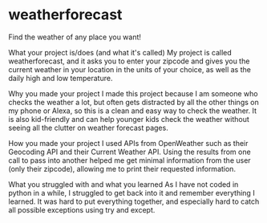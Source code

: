 # weatherforecast
Find the weather of any place you want!

What your project is/does (and what it's called)
My project is called weatherforecast, and it asks you to enter your zipcode and gives you the current weather in your location in the units of your choice, as well as the daily high and low temperature. 

Why you made your project
I made this project because I am someone who checks the weather a lot, but often gets distracted by all the other things on my phone or Alexa, so this is a clean and easy way to check the weather. It is also kid-friendly and can help younger kids check the weather without seeing all the clutter on weather forecast pages.

How you made your project
I used APIs from OpenWeather such as their Geocoding API and their Current Weather API. Using the results from one call to pass into another helped me get minimal information from the user (only their zipcode), allowing me to print their requested information.

What you struggled with and what you learned
As I have not coded in python in a while, I struggled to get back into it and remember everything I learned. It was hard to put everything together, and especially hard to catch all possible exceptions using try and except. 
